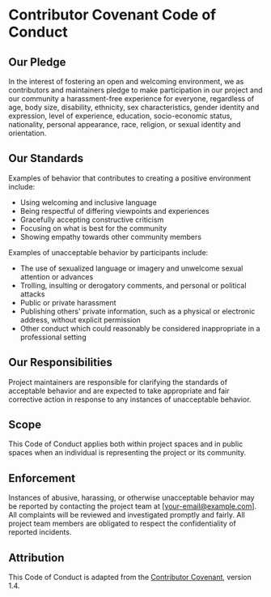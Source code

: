 # Contributor Covenant Code of Conduct


## Our Pledge


In the interest of fostering an open and welcoming environment, we as contributors and maintainers pledge to make participation in our project and our community a harassment-free experience for everyone, regardless of age, body size, disability, ethnicity, sex characteristics, gender identity and expression, level of experience, education, socio-economic status, nationality, personal appearance, race, religion, or sexual identity and orientation.


## Our Standards


Examples of behavior that contributes to creating a positive environment include:


- Using welcoming and inclusive language
- Being respectful of differing viewpoints and experiences
- Gracefully accepting constructive criticism
- Focusing on what is best for the community
- Showing empathy towards other community members


Examples of unacceptable behavior by participants include:


- The use of sexualized language or imagery and unwelcome sexual attention or advances
- Trolling, insulting or derogatory comments, and personal or political attacks
- Public or private harassment
- Publishing others' private information, such as a physical or electronic address, without explicit permission
- Other conduct which could reasonably be considered inappropriate in a professional setting


## Our Responsibilities


Project maintainers are responsible for clarifying the standards of acceptable behavior and are expected to take appropriate and fair corrective action in response to any instances of unacceptable behavior.


## Scope


This Code of Conduct applies both within project spaces and in public spaces when an individual is representing the project or its community.


## Enforcement


Instances of abusive, harassing, or otherwise unacceptable behavior may be reported by contacting the project team at [your-email@example.com]. All complaints will be reviewed and investigated promptly and fairly. All project team members are obligated to respect the confidentiality of reported incidents.


## Attribution


This Code of Conduct is adapted from the [Contributor Covenant](https://www.contributor-covenant.org/), version 1.4.


